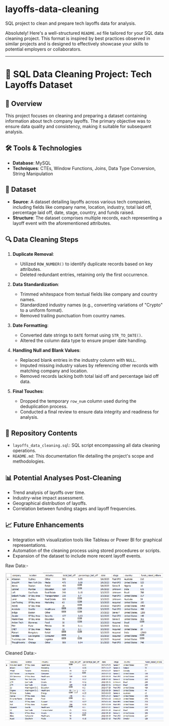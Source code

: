 # layoffs-data-cleaning
 SQL project to clean and prepare tech layoffs data for analysis.

Absolutely! Here's a well-structured `README.md` file tailored for your SQL data cleaning project. This format is inspired by best practices observed in similar projects and is designed to effectively showcase your skills to potential employers or collaborators.

---

# 🧹 SQL Data Cleaning Project: Tech Layoffs Dataset

## 📌 Overview

This project focuses on cleaning and preparing a dataset containing information about tech company layoffs. The primary objective was to ensure data quality and consistency, making it suitable for subsequent analysis.

## 🛠️ Tools & Technologies

- **Database**: MySQL
- **Techniques**: CTEs, Window Functions, Joins, Data Type Conversion, String Manipulation 

## 📂 Dataset

- **Source**: A dataset detailing layoffs across various tech companies, including fields like company name, location, industry, total laid off, percentage laid off, date, stage, country, and funds raised.
- **Structure**: The dataset comprises multiple records, each representing a layoff event with the aforementioned attributes.

## 🔍 Data Cleaning Steps

1. **Duplicate Removal**:
   - Utilized `ROW_NUMBER()` to identify duplicate records based on key attributes.
   - Deleted redundant entries, retaining only the first occurrence.

2. **Data Standardization**:
   - Trimmed whitespace from textual fields like company and country names.
   - Standardized industry names (e.g., converting variations of "Crypto" to a uniform format).
   - Removed trailing punctuation from country names.

3. **Date Formatting**:
   - Converted date strings to `DATE` format using `STR_TO_DATE()`.
   - Altered the column data type to ensure proper date handling.

4. **Handling Null and Blank Values**:
   - Replaced blank entries in the industry column with `NULL`.
   - Imputed missing industry values by referencing other records with matching company and location.
   - Removed records lacking both total laid off and percentage laid off data.

5. **Final Touches**:
   - Dropped the temporary `row_num` column used during the deduplication process.
   - Conducted a final review to ensure data integrity and readiness for analysis.

## 📁 Repository Contents

- `layoffs_data_cleaning.sql`: SQL script encompassing all data cleaning operations.
- `README.md`: This documentation file detailing the project's scope and methodologies.

## 📊 Potential Analyses Post-Cleaning

- Trend analysis of layoffs over time.
- Industry-wise impact assessment.
- Geographical distribution of layoffs.
- Correlation between funding stages and layoff frequencies.

## 📈 Future Enhancements

- Integration with visualization tools like Tableau or Power BI for graphical representations.
- Automation of the cleaning process using stored procedures or scripts.
- Expansion of the dataset to include more recent layoff events.

Raw Data:-

![Raw data](image.png)

Cleaned Data:-

![Data After cleaning and standardization](image-1.png)
